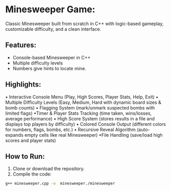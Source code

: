 # Minesweeper Game:
Classic Minesweeper built from scratch in C++ with logic-based gameplay, customizable difficulty, and a clean interface.

## Features:
- Console-based Minesweeper in C++
- Multiple difficulty levels
- Numbers give hints to locate mine.

## Highlights:
• Interactive Console Menu (Play, High Scores, Player Stats, Help, Exit)
• Multiple Difficulty Levels (Easy, Medium, Hard with dynamic board sizes & bomb counts)
• Flagging System (mark/unmark suspected bombs with limited flags)
•Timer & Player Stats Tracking (time taken, wins/losses, average performance)
• High Score System (stores results in a file and displays top players by difficulty)
• Colored Console Output (different colors for numbers, flags, bombs, etc.)
• Recursive Reveal Algorithm (auto-expands empty cells like real Minesweeper)
•File Handling (save/load high scores and player stats)

## How to Run:
1. Clone or download the repository.
2. Compile the code:
 ```bash
g++ minesweeper.cpp -o  minesweeper./minesweeper
